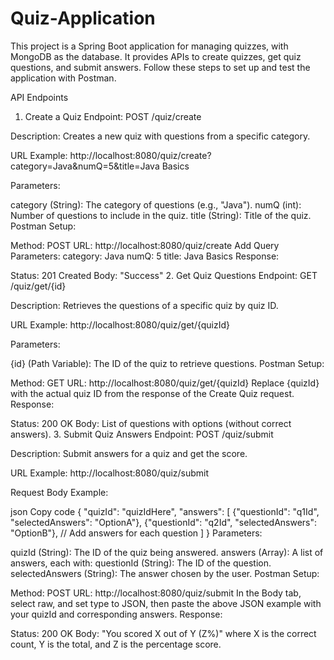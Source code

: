 # Quiz-Application
This project is a Spring Boot application for managing quizzes, with MongoDB as the database. It provides APIs to create quizzes, get quiz questions, and submit answers. Follow these steps to set up and test the application with Postman.


API Endpoints
1. Create a Quiz
Endpoint: POST /quiz/create

Description: Creates a new quiz with questions from a specific category.

URL Example: http://localhost:8080/quiz/create?category=Java&numQ=5&title=Java Basics

Parameters:

category (String): The category of questions (e.g., "Java").
numQ (int): Number of questions to include in the quiz.
title (String): Title of the quiz.
Postman Setup:

Method: POST
URL: http://localhost:8080/quiz/create
Add Query Parameters:
category: Java
numQ: 5
title: Java Basics
Response:

Status: 201 Created
Body: "Success"
2. Get Quiz Questions
Endpoint: GET /quiz/get/{id}

Description: Retrieves the questions of a specific quiz by quiz ID.

URL Example: http://localhost:8080/quiz/get/{quizId}

Parameters:

{id} (Path Variable): The ID of the quiz to retrieve questions.
Postman Setup:

Method: GET
URL: http://localhost:8080/quiz/get/{quizId}
Replace {quizId} with the actual quiz ID from the response of the Create Quiz request.
Response:

Status: 200 OK
Body: List of questions with options (without correct answers).
3. Submit Quiz Answers
Endpoint: POST /quiz/submit

Description: Submit answers for a quiz and get the score.

URL Example: http://localhost:8080/quiz/submit

Request Body Example:

json
Copy code
{
  "quizId": "quizIdHere",
  "answers": [
    {"questionId": "q1Id", "selectedAnswers": "OptionA"},
    {"questionId": "q2Id", "selectedAnswers": "OptionB"},
    // Add answers for each question
  ]
}
Parameters:

quizId (String): The ID of the quiz being answered.
answers (Array): A list of answers, each with:
questionId (String): The ID of the question.
selectedAnswers (String): The answer chosen by the user.
Postman Setup:

Method: POST
URL: http://localhost:8080/quiz/submit
In the Body tab, select raw, and set type to JSON, then paste the above JSON example with your quizId and corresponding answers.
Response:

Status: 200 OK
Body: "You scored X out of Y (Z%)" where X is the correct count, Y is the total, and Z is the percentage score.
